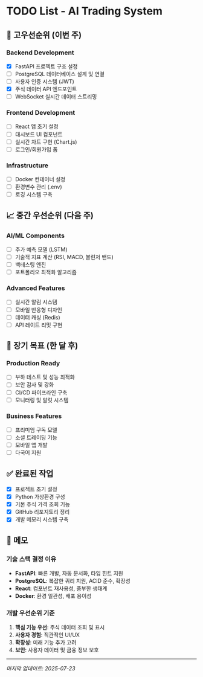 # TODO List - AI Trading System

## 🚀 고우선순위 (이번 주)

### Backend Development
- [x] FastAPI 프로젝트 구조 설정
- [ ] PostgreSQL 데이터베이스 설계 및 연결
- [ ] 사용자 인증 시스템 (JWT)
- [x] 주식 데이터 API 엔드포인트
- [ ] WebSocket 실시간 데이터 스트리밍

### Frontend Development  
- [ ] React 앱 초기 설정
- [ ] 대시보드 UI 컴포넌트
- [ ] 실시간 차트 구현 (Chart.js)
- [ ] 로그인/회원가입 폼

### Infrastructure
- [ ] Docker 컨테이너 설정
- [ ] 환경변수 관리 (.env)
- [ ] 로깅 시스템 구축

## 📈 중간 우선순위 (다음 주)

### AI/ML Components
- [ ] 주가 예측 모델 (LSTM)
- [ ] 기술적 지표 계산 (RSI, MACD, 볼린저 밴드)
- [ ] 백테스팅 엔진
- [ ] 포트폴리오 최적화 알고리즘

### Advanced Features
- [ ] 실시간 알림 시스템
- [ ] 모바일 반응형 디자인
- [ ] 데이터 캐싱 (Redis)
- [ ] API 레이트 리밋 구현

## 🔮 장기 목표 (한 달 후)

### Production Ready
- [ ] 부하 테스트 및 성능 최적화
- [ ] 보안 감사 및 강화
- [ ] CI/CD 파이프라인 구축
- [ ] 모니터링 및 알럿 시스템

### Business Features
- [ ] 프리미엄 구독 모델
- [ ] 소셜 트레이딩 기능
- [ ] 모바일 앱 개발
- [ ] 다국어 지원

## ✅ 완료된 작업

- [x] 프로젝트 초기 설정
- [x] Python 가상환경 구성
- [x] 기본 주식 가격 조회 기능
- [x] GitHub 리포지토리 정리
- [x] 개발 메모리 시스템 구축

## 📝 메모

### 기술 스택 결정 이유
- **FastAPI**: 빠른 개발, 자동 문서화, 타입 힌트 지원
- **PostgreSQL**: 복잡한 쿼리 지원, ACID 준수, 확장성
- **React**: 컴포넌트 재사용성, 풍부한 생태계
- **Docker**: 환경 일관성, 배포 용이성

### 개발 우선순위 기준
1. **핵심 기능 우선**: 주식 데이터 조회 및 표시
2. **사용자 경험**: 직관적인 UI/UX
3. **확장성**: 미래 기능 추가 고려
4. **보안**: 사용자 데이터 및 금융 정보 보호

---
*마지막 업데이트: 2025-07-23*
